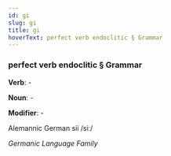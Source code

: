 ```yaml
---
id: gi
slug: gi
title: gi
hoverText: perfect verb endoclitic § Grammar
---
```


### perfect verb endoclitic § Grammar

**Verb**: -

**Noun**: -

**Modifier**: -

Alemannic German sii /siː/

*Germanic Language Family*